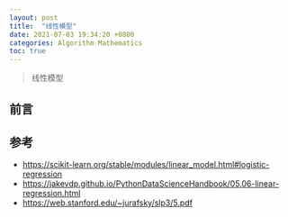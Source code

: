 ```yaml
---
layout: post
title:  "线性模型"
date: 2021-07-03 19:34:20 +0800
categories: Algorithm Mathematics
toc: true
---
```


> 线性模型

## 前言

## 参考

* <https://scikit-learn.org/stable/modules/linear_model.html#logistic-regression>
* <https://jakevdp.github.io/PythonDataScienceHandbook/05.06-linear-regression.html>
* <https://web.stanford.edu/~jurafsky/slp3/5.pdf>

